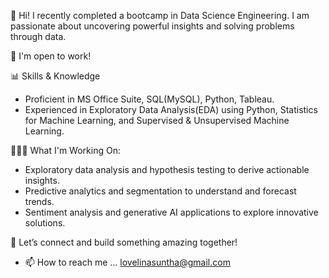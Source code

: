 🚀 Hi! I recently completed a bootcamp in Data Science Engineering. I am passionate about uncovering powerful insights and solving problems through data.

🌱 I'm open to work!

📊 Skills & Knowledge
- Proficient in MS Office Suite, SQL(MySQL), Python, Tableau.
- Experienced in Exploratory Data Analysis(EDA) using Python, Statistics for Machine Learning, and Supervised & Unsupervised Machine Learning.

👩🏻‍🔬 What I'm Working On:
- Exploratory data analysis and hypothesis testing to derive actionable insights.
- Predictive analytics and segmentation to understand and forecast trends.
- Sentiment analysis and generative AI applications to explore innovative solutions.

🌟 Let’s connect and build something amazing together!
- 📫 How to reach me ... lovelinasuntha@gmail.com


<!---
asunthalovelin/asunthalovelin is a ✨ special ✨ repository because its `README.md` (this file) appears on your GitHub profile.
You can click the Preview link to take a look at your changes.
--->
